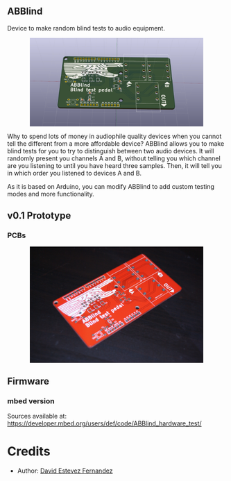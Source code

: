 ABBlind
--------------------------

Device to make random blind tests to audio equipment.

<p align="center">
<img src="doc/images/ABBlind_render.png" width="400" align="center">
</p>

Why to spend lots of money in audiophile quality devices when you cannot tell the different from a more affordable device? ABBlind allows you to make blind tests for you to try to distinguish between two audio devices. It will randomly present you channels A and B, without telling you which channel are you listening to until you have heard three samples. Then, it will tell you in which order you listened to devices A and B.

As it is based on Arduino, you can modify ABBlind to add custom testing modes and more functionality.

## v0.1 Prototype
### PCBs

<p align="center">
<img src="doc/images/ABBlind-v0_1_pcb.jpg" width="400" align="center">
</p>

## Firmware
### mbed version
Sources available at: https://developer.mbed.org/users/def/code/ABBlind_hardware_test/
# Credits
* Author: [David Estevez Fernandez](https://github.com/David-Estevez)
